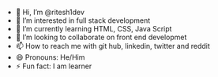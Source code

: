 - 👋 Hi, I’m @ritesh1dev
- 👀 I’m interested in full stack development
- 🌱 I’m currently learning HTML, CSS, Java Script 
- 💞️ I’m looking to collaborate on front end developmet
- 📫 How to reach me with git hub, linkedin, twitter and reddit
- 😄 Pronouns: He/Him
- ⚡ Fun fact: I am learner

<!---
ritesh1dev/ritesh1dev is a ✨ special ✨ repository because its `README.md` (this file) appears on your GitHub profile.
You can click the Preview link to take a look at your changes.
--->

